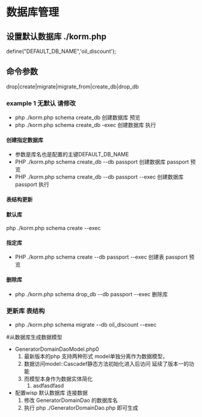 # 数据库管理
## 设置默认数据库 ./korm.php
define("DEFAULT_DB_NAME",'oil_discount'); 

## 命令参数
drop|create|migrate|migrate_from|create_db|drop_db

### example 1 无默认 请修改
* php ./korm.php schema create_db   创建数据库 预览
* php ./korm.php  schema create_db -exec   创建数据库 执行


#### 创建指定数据库
* 参数是库名也是配置的主键DEFAULT_DB_NAME
* PHP ./korm.php schema create_db --db passport 创建数据库 passport 预览
* PHP ./korm.php schema create_db --db passport --exec 创建数据库 passport 执行


#### 表结构更新
#### 默认库
php ./korm.php schema create  --exec
#### 指定库
* PHP ./korm.php schema create --db passport --exec 创建表 passport 预览

#### 删除库
* php ./korm.php schema drop_db --db passport --exec  删除库

### 更新库 表结构
* php ./korm.php schema migrate --db oil_discount  --exec

#从数据库生成数据模型
* GeneratorDomainDaoModel.php0
   1. 最新版本的php 支持两种形式 model单独分离作为数据模型， 
   2. 数据访问model::Cascadef静态方法初始化进入后访问 延续了版本一的功能
   3. 而模型本身作为数据实体简化
       1. asdfasdfasd
* 配置wisp 默认数据库 连接数据
   1. 修改 GeneratorDomainDao 的数据库名
    2. 执行  php ./GeneratorDomainDao.php 即可生成  


 